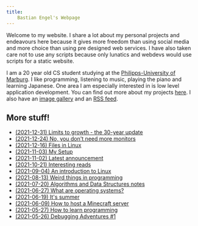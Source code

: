 ```yaml
---
title:
    Bastian Engel's Webpage
---
```


Welcome to my website. I share a lot about my personal projects
and endeavours here because it gives more freedom than using social media
and more choice than using pre designed web services. I have also taken care
not to use any scripts because only lunatics and webdevs would use scripts for a
static website.

I am a 20 year old CS student studying at the [Philipps-University of
Marburg](https://uni-marburg.de). I like programming, listening to music,
playing the piano and learning Japanese. One area I am especially interested in
is low level application development. You can find out more about my projects
[here](/html/projects.html). I also have an [image gallery](/html/gallery.html)
and an [RSS feed](/rss.xml).

## More stuff!

- [(2021-12-31) Limits to growth - the 30-year update](/html/limits_to_growth.html)
- [(2021-12-24) No, you don't need more monitors](/html/more_monitors.html)
- [(2021-12-16) Files in Linux](/html/linux_files.html)
- [(2021-11-03) My Setup](/html/setup.html)
- [(2021-11-02) Latest announcement](/html/announcements.html)
- [(2021-10-21) Interesting reads](/html/interesting_reads.html)
- [(2021-09-04) An introduction to Linux](/html/linux_introduction.html)
- [(2021-08-13) Weird things in programming](/html/weird_programming_things.html)
- [(2021-07-20) Algorithms and Data Structures notes](/html/uni_notes_algodat.html)
- [(2021-06-27) What are operating systems?](/html/what_are_os.html)
- [(2021-06-19) It's summer](/html/its_summer.html)
- [(2021-06-09) How to host a Minecraft server](/html/hosting_mc_server.html)
- [(2021-05-27) How to learn programming](/html/how_to_learn_programming.html)
- [(2021-05-26) Debugging Adventures #1](/html/debugging_HPET.html)
